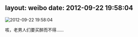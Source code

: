 layout: weibo
date: 2012-09-22 19:58:04
---
<meta name="referrer" content="no-referrer" />

<img src="/images/favicon.ico" style="float: left;"/>2012-09-22 19:58:04

咳，老男人们要买醉而不得……


